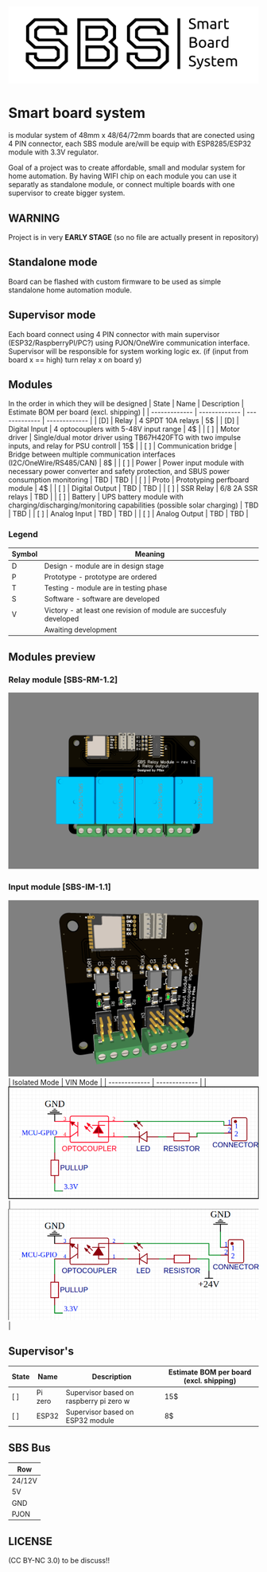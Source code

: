 <p align="center">
<img src="./sbs-logo.png">
</p>

# Smart board system 
is modular system of 48mm x 48/64/72mm boards that are conected using 4 PIN connector, each SBS module are/will be equip with ESP8285/ESP32 module with 3.3V regulator. 

Goal of a project was to create affordable, small and modular system for home automation. By having WIFI chip on each module you can use it separatly as standalone module, or connect multiple boards with one supervisor to create bigger system.

## WARNING 
Project is in very **EARLY STAGE** (so no file are actually present in repository)

## Standalone mode
Board can be flashed with custom firmware to be used as simple standalone home automation module.

## Supervisor mode
Each board connect using 4 PIN connector with main supervisor (ESP32/RaspberryPI/PC?) using PJON/OneWire communication interface. Supervisor will be responsible for system working logic ex. (if (input from board x == high) turn relay x on board y)

## Modules
In the order in which they will be designed
| State | Name | Description | Estimate BOM per board (excl. shipping) |
| ------------- | ------------- | ------------- | ------------- |
| [D] | Relay | 4 SPDT 10A relays | 5$ |
| [D] | Digital Input | 4 optocouplers with 5-48V input range | 4$ |
| [ ] | Motor driver | Single/dual motor driver using TB67H420FTG with two impulse inputs, and relay for PSU controll | 15$ |
| [ ] | Communication bridge | Bridge between multiple communication interfaces (I2C/OneWire/RS485/CAN) | 8$ |
| [ ] | Power | Power input module with necessary power converter and safety protection, and SBUS power consumption monitoring | TBD | TBD |
| [ ] | Proto | Prototyping perfboard module | 4$ |
| [ ] | Digital Output | TBD | TBD |
| [ ] | SSR Relay | 6/8 2A SSR relays | TBD |
| [ ] | Battery | UPS battery module with charging/discharging/monitoring capabilities (possible solar charging) | TBD | TBD |
| [ ] | Analog Input | TBD | TBD |
| [ ] | Analog Output | TBD | TBD |
### Legend
| Symbol | Meaning |
| ------------- | ------------- |
| D | Design - module are in design stage |
| P | Prototype - prototype are ordered |
| T | Testing - module are in testing phase |
| S | Software - software are developed |
| V | Victory - at least one revision of module are succesfuly developed |
|  | Awaiting development |


## Modules preview

### Relay module [SBS-RM-1.2]
![relay-module](./images/relay-module-rev12.png)

### Input module [SBS-IM-1.1]
![input-module](./images/input-module.png)
| Isolated Mode  | VIN Mode |
| ------------- | ------------- |
| ![input-module-isolated](./images/input-module-isolated.png) | ![input-module-vin](./images/input-module-vin.png) |


## Supervisor's
| State | Name | Description | Estimate BOM per board (excl. shipping) |
| ------------- | ------------- | ------------- | ------------- |
| [ ] | Pi zero | Supervisor based on raspberry pi zero w | 15$ |
| [ ] | ESP32 | Supervisor based on ESP32 module | 8$ |

## SBS Bus

| Row |
| ------------- |
| 24/12V |
| 5V |
| GND |
| PJON |



## LICENSE
(CC BY-NC 3.0) to be discuss!!

